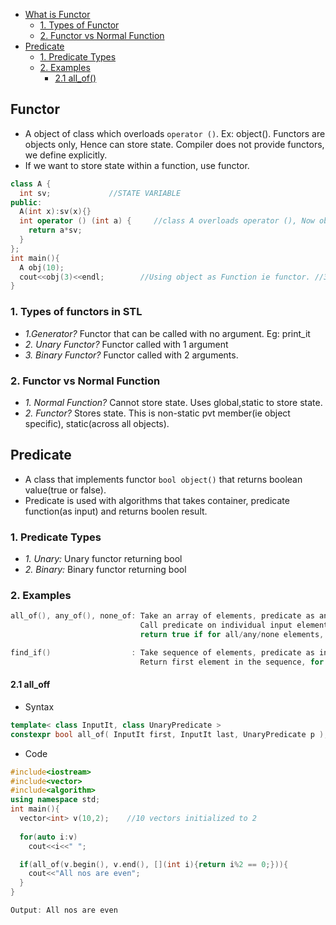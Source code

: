 - [What is Functor](#what)
  - [1. Types of Functor](#types)
  - [2. Functor vs Normal Function](#comp)
- [Predicate](#pred)
  - [1. Predicate Types](#ptypes)
  - [2. Examples](#ex)
    - [2.1 all_of()](#all_off)

<a name=what></a>
## Functor
- A object of class which overloads `operator ()`. Ex: object(). Functors are objects only, Hence can store state. Compiler does not provide functors, we define explicitly.
- If we want to store state within a function, use functor.
```c++
class A {
  int sv;             //STATE VARIABLE
public:
  A(int x):sv(x){}
  int operator () (int a) {     //class A overloads operator (), Now object of this class will be functor
    return a*sv;
  }
};
int main(){
  A obj(10);
  cout<<obj(3)<<endl;        //Using object as Function ie functor. //30
}
```

<a name=types></a>
### 1. Types of functors in STL
- *1.Generator?* Functor that can be called with no argument. Eg: print_it
- *2. Unary Functor?* Functor called with 1 argument
- *3. Binary Functor?* Functor called with 2 arguments.

<a name=comp></a>
### 2. Functor vs Normal Function
- *1. Normal Function?* Cannot store state. Uses global,static to store state.
- *2. Functor?* Stores state. This is non-static pvt member(ie object specific), static(across all objects).

<a name=pred></a>
## Predicate
- A class that implements functor `bool object()` that returns boolean value(true or false).
- Predicate is used with algorithms that takes container, predicate function(as input) and returns boolen result.

<a name=ptypes></a>
### 1. Predicate Types
- _1. Unary:_ Unary functor returning bool
- _2. Binary:_ Binary functor returning bool

<a name=ex></a>
### 2. Examples
```c
all_of(), any_of(), none_of: Take an array of elements, predicate as an input
                             Call predicate on individual input elements
                             return true if for all/any/none elements, predicate returns true

find_if()                  : Take sequence of elements, predicate as input
                             Return first element in the sequence, for which predicate returns value equal to true
```

<a name=all_off></a>
#### 2.1 all_off
- Syntax
```cpp
template< class InputIt, class UnaryPredicate >
constexpr bool all_of( InputIt first, InputIt last, UnaryPredicate p );
```
- Code
```cpp
#include<iostream>
#include<vector>
#include<algorithm>
using namespace std;
int main(){
  vector<int> v(10,2);    //10 vectors initialized to 2
  
  for(auto i:v)
    cout<<i<<" ";

  if(all_of(v.begin(), v.end(), [](int i){return i%2 == 0;})){
    cout<<"All nos are even";
  }
}

Output: All nos are even
```
